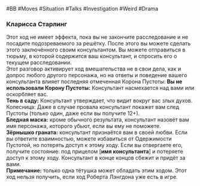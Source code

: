 #BB  #Moves #Situation #Talks #Investigation #Weird #Drama  
### Кларисса Старлинг 
Этот ход не имеет эффекта, пока вы не закончите  расследование и не посадите подозреваемого за  решётку. После этого вы можете сделать этого  заключённого своим консультантом. Вы можете  отправиться в тюрьму, в которой содержится ваш  консультант, и спросить его о текущем расследовании.  
Этот разговор активирует ход вмешательства не в свои  дела, как и допрос любого другого персонажа, но на  ответы и поведение вашего консультанта влияет  последняя отмеченная Корона Пустоты:
**Вы не использовали Корону Пустоты:** Консультант  насмехается над вами или оскорбляет вас.  
**Тень в саду:** Консультант утверждает, что видит вокруг  вас злых духов.  Колесница: Даже в случае провала консультант покажет  вам след Пустоты (только один, даже если вы получите 12+).  
**Бледная маска:** кроме обычного результата,  консультант назовёт вам имя персонажа, которого  убьют, если вы ему не поможете.  
**Зёрнышко граната:** консультант признаётся вам в  своей любви. Если вы ответите взаимностью, можете  избавиться от Одержимости Пустотой, но потерять  доступ к этому ходу. Если вы отвергаете его, получите  состояние: под прицелом [__имя консультанта__] и потеряете  доступ к этому ходу. Консультант в конце концов сбежит  и придёт за вами.  
**Примечание:** только одна тётушка может обладать этим  ходом. Этот ход нельзя получить, если ход Роберта  Лэнгдона уже есть в игре. 